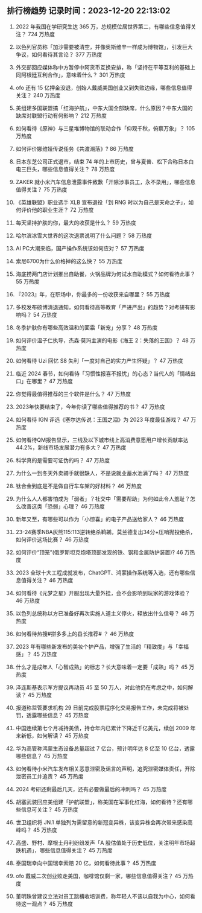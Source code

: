
## 排行榜趋势 记录时间：2023-12-20 22:13:02
  
  1. 2022 年我国在学研究生达 365 万，总规模位居世界第二，有哪些信息值得关注？ 724 万热度
    
  2. 以色列官员称「加沙需要被清空，并像奥斯维辛一样成为博物馆」，引发巨大争议，如何看待其言论？ 377 万热度
    
  3. 外交部回应媒体称中方暂停中阿货币互换安排，称「坚持在平等互利的基础上同阿根廷互利合作」，意味着什么？ 301 万热度
    
  4. ofo 还有 15 亿押金没退，创始人戴威美国创业又到失败边缘，哪些信息值得关注？ 240 万热度
    
  5. 美组建多国联盟搞「红海护航」，中东大国全部缺席，什么原因？中东大国的缺席对联盟行动有何影响？ 212 万热度
    
  6. 如何看待《原神》与三星堆博物馆的联动合作「仰观千秋，俯察万象」？ 105 万热度
    
  7. 如何评价娜维娅传说任务《共渡潮落》? 86 万热度
    
  8. 日本东芝公司正式退市，结束 74 年的上市历史，曾与夏普、松下合称日本白电三巨头，哪些信息值得关注？ 78 万热度
    
  9. ZAKER 就小米汽车信息泄露事件致歉「开除涉事员工，永不录用」，哪些信息值得关注？ 75 万热度
    
  10. 《英雄联盟》职业选手 XLB 宣布退役「到 RNG 时以为自己是天命之子」，如何评价他的职业生涯？ 72 万热度
    
  11. 每天坚持护肤的你，最大的收获是什么？ 59 万热度
    
  12. 哈尔滨冰雪大世界的这次退票说明了什么问题？ 58 万热度
    
  13. AI PC大潮来临，国产操作系统该如何应对？ 57 万热度
    
  14. 索尼6700为什么价格掉的这么快？ 55 万热度
    
  15. 海底捞两门店计划推出自助餐，火锅品牌为何试水自助模式？如何看待此事？ 55 万热度
    
  16. 『2023』年，在职场中，你最多的一份收获来自哪里？ 55 万热度
    
  17. 多校发布硕博清退通知，如何看待高等教育「严进严出」的趋势？对考研有影响吗？ 54 万热度
    
  18. 冬季护肤你有哪些高效温和的面霜「新宠」分享？ 48 万热度
    
  19. 如何评价温子仁执导，杰森·莫玛主演的电影《海王 2：失落的王国》？ 48 万热度
    
  20. 如何看待 Uzi 回忆 S8 失利「一度对自己的实力产生怀疑」？ 47 万热度
    
  21. 临近 2024 春节，如何看待「习惯性报喜不报忧」的心态？当代人的「情绪出口」在哪里？ 47 万热度
    
  22. 你觉得最值得推荐的三个软件是什么？ 47 万热度
    
  23. 2023年快要结束了，今年你读了哪些值得推荐的书？ 47 万热度
    
  24. 如何看待 IGN 评选《塞尔达传说：王国之泪》为 2023 年度最佳游戏？ 47 万热度
    
  25. 如何看待QM报告显示，三线及以下城市线上高消费意愿用户增长贡献率达44.2%，新线市场发展潜力有多大？ 47 万热度
    
  26. 科学真的是需要可证伪的吗？ 47 万热度
    
  27. 为什么一到冬天外卖骑手就很缺人，不是说就业蓄水池满了吗？ 47 万热度
    
  28. 钛合金到底是不是做自行车车架的好材料？ 46 万热度
    
  29. 为什么人人都害怕成为「弱者」？社交中「需要帮助」为何如此令人羞耻？怎么改善这类「恐弱」心理？ 46 万热度
    
  30. 新年又至，有哪些可以作为「小惊喜」的电子产品送给家人？ 46 万热度
    
  31. 23-24赛季NBA灰熊115:113逆转绝杀鹈鹕，莫兰德复出34分+压哨抛投绝杀，如何评价这场比赛？ 46 万热度
    
  32. 如何评价“顶笼”(俄罗斯坦克炮塔顶部发现的铁、钢和金属防护装置)? 46 万热度
    
  33. 2023 全球十大工程成就发布，ChatGPT、鸿蒙操作系统等入选，还有哪些信息值得关注？ 46 万热度
    
  34. 如何看待《元梦之星》开服出现大量外挂，会不会影响到玩家的游戏体验？ 46 万热度
    
  35. 以色列总统称以方已准备好再次实施人道主义停火，释放出什么信号？ 46 万热度
    
  36. 如何看待热搜#拼多多上的县长推荐# ？ 46 万热度
    
  37. 2023 年有哪些新发布的美妆个护产品，增强了生活的「精致度」与「幸福感」？ 45 万热度
    
  38. 什么才是成年人「心智成熟」的标志？长大意味着一定要「成熟」吗？ 45 万热度
    
  39. 泽连斯基表示军方提议再动员 45 至 50 万人，对此他仍在考虑之中，如何解读？ 45 万热度
    
  40. 报道称监管要求机构 29 日前完成股票程序化交易报告工作，未完成将被处罚，透露哪些信息？ 45 万热度
    
  41. 中国连续第七个月减持美债，持仓年内已累计下降近千亿美元，续创 2009 年来新低，如何解读？ 45 万热度
    
  42. 华为高管称鸿蒙生态设备总量超过 7 亿台，预计明年达 8 亿至 10 亿台，透露哪些信息？ 45 万热度
    
  43. 如何看待小米汽车发布相关恶意泄密及谣言的声明，追究泄密媒体责任，开除泄密员工并追责？ 45 万热度
    
  44. 2024 考研还剩最后几天，还有必要做最后的冲刺吗？ 45 万热度
    
  45. 胡塞武装回应美组建「护航联盟」，称美国在军事化红海，如何看待？还有哪些信息可关注？ 45 万热度
    
  46. 世卫组织将 JN.1 单独列为需留意的新冠变异株，该变异株会再次带来感染高峰吗？ 45 万热度
    
  47. 高盛、野村、摩根士丹利纷纷发声「A 股估值处于历史低位，关注明年市场超跌机遇」，哪些信息值得关注？ 45 万热度
    
  48. 泰国瑞幸向中国瑞幸索赔 20 亿，如何看待此事？ 45 万热度
    
  49. ofo 戴威二次创业败走美国，咖啡馆仅剩一家，哪些信息值得关注？ 45 万热度
    
  50. 董明珠曾建议立法对员工跳槽收培训费，称年轻人不该以自我为中心，如何看待这一观点？ 45 万热度
    
